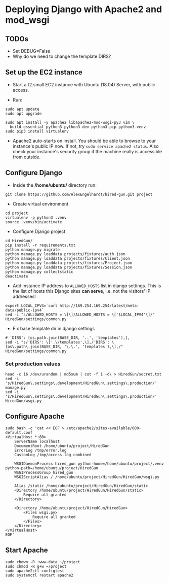 # Deploying Django with Apache2 and mod_wsgi


## TODOs


- Set DEBUG=False
- Why do we need to change the template DIRS?


## Set up the EC2 instance


- Start a t2.small EC2 instance with Ubuntu (18.04) Server, with public access.

- Run:
```
sudo apt update
sudo apt upgrade

sudo apt install -y apache2 libapache2-mod-wsgi-py3 vim \
  build-essential python3 python3-dev python3-pip python3-venv
sudo pip3 install virtualenv
```

- Apache2 auto-starts on install. You should be able to browse to your instance's public IP now. If not, try `sudo service apache2 status`. Also check your instance's security group if the machine really is accessible from outside.


## Configure Django


- Inside the **/home/ubuntu/** directory run:
```
git clone https://github.com/AlexEngelhardt/hired-gun.git project
```

- Create virtual environment
```
cd project
virtualenv -p python3 .venv
source .venv/bin/activate
```

- Configure Django project
```
cd HiredGun/
pip install -r requirements.txt 
python manage.py migrate
python manage.py loaddata projects/fixtures/auth.json
python manage.py loaddata projects/fixtures/Client.json
python manage.py loaddata projects/fixtures/Project.json
python manage.py loaddata projects/fixtures/Session.json
python manage.py collectstatic
deactivate
```

- Add instance IP address to `ALLOWED_HOSTS` list in django settings. This is the list of hosts this Django sites **can serve**, i.e. not the visitors' IP addresses!
```
export LOCAL_IPV4=`curl http://169.254.169.254/latest/meta-data/public-ipv4`
sed -i "s/ALLOWED_HOSTS = \[\]/ALLOWED_HOSTS = \['$LOCAL_IPV4'\]/" HiredGun/settings/common.py
```

- Fix base template dir in django settings
```
# 'DIRS': [os.path.join(BASE_DIR, '..', 'templates'),],
sed -i "s/'DIRS': \['.\/templates',\],/'DIRS': \[os\.path\.join(BASE_DIR, '\.\.', 'templates'),\],/" HiredGun/settings/common.py
```

### Set production values

```
head -c 16 /dev/urandom | md5sum | cut -f 1 -d\ > HiredGun/secret.txt
sed -i 's/HiredGun\.settings\.development/HiredGun\.settings\.production/' manage.py
sed -i 's/HiredGun\.settings\.development/HiredGun\.settings\.production/' HiredGun/wsgi.py
```

## Configure Apache


```
sudo bash -c 'cat << EOF > /etc/apache2/sites-available/000-default.conf
<VirtualHost *:80>
    ServerName localhost
    DocumentRoot /home/ubuntu/project/HiredGun
    ErrorLog /tmp/error.log
    CustomLog /tmp/access.log combined

    WSGIDaemonProcess hired_gun python-home=/home/ubuntu/project/.venv python-path=/home/ubuntu/project/HiredGun
    WSGIProcessGroup hired_gun
    WSGIScriptAlias / /home/ubuntu/project/HiredGun/HiredGun/wsgi.py

    Alias /static /home/ubuntu/project/HiredGun/HiredGun/static
    <Directory /home/ubuntu/project/HiredGun/HiredGun/static>
        Require all granted
    </Directory>

    <Directory /home/ubuntu/project/HiredGun/HiredGun>
        <Files wsgi.py>
            Require all granted
        </Files>
    </Directory>
</VirtualHost>
EOF'
```


## Start Apache


```
sudo chown -R :www-data ~/project
sudo chmod -R g+w ~/project
sudo apache2ctl configtest
sudo systemctl restart apache2
```
